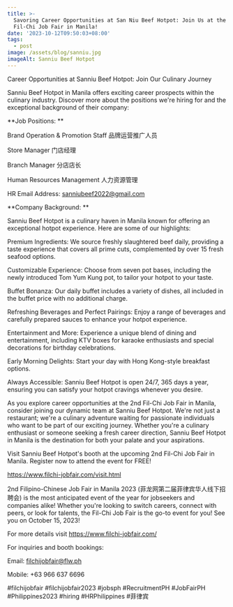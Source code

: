 ```yaml
---
title: >-
  Savoring Career Opportunities at San Niu Beef Hotpot: Join Us at the 2nd
  Fil-Chi Job Fair in Manila!
date: '2023-10-12T09:50:03+08:00'
tags:
  - post
image: /assets/blog/sanniu.jpg
imageAlt: Sanniu Beef Hotpot
---
```

Career Opportunities at Sanniu Beef Hotpot: Join Our Culinary Journey



Sanniu Beef Hotpot in Manila offers exciting career prospects within the culinary industry. Discover more about the positions we're hiring for and the exceptional background of their company:



**Job Positions:**



Brand Operation & Promotion Staff 品牌运营推广人员



Store Manager 门店经理



Branch Manager 分店店长



Human Resources Management 人力资源管理

HR Email Address: sanniubeef2022@gmail.com





**Company Background:**



Sanniu Beef Hotpot is a culinary haven in Manila known for offering an exceptional hotpot experience. Here are some of our highlights:



Premium Ingredients: We source freshly slaughtered beef daily, providing a taste experience that covers all prime cuts, complemented by over 15 fresh seafood options.



Customizable Experience: Choose from seven pot bases, including the newly introduced Tom Yum Kung pot, to tailor your hotpot to your taste.



Buffet Bonanza: Our daily buffet includes a variety of dishes, all included in the buffet price with no additional charge.



Refreshing Beverages and Perfect Pairings: Enjoy a range of beverages and carefully prepared sauces to enhance your hotpot experience.



Entertainment and More: Experience a unique blend of dining and entertainment, including KTV boxes for karaoke enthusiasts and special decorations for birthday celebrations.



Early Morning Delights: Start your day with Hong Kong-style breakfast options.



Always Accessible: Sanniu Beef Hotpot is open 24/7, 365 days a year, ensuring you can satisfy your hotpot cravings whenever you desire.



As you explore career opportunities at the 2nd Fil-Chi Job Fair in Manila, consider joining our dynamic team at Sanniu Beef Hotpot. We're not just a restaurant; we're a culinary adventure waiting for passionate individuals who want to be part of our exciting journey. Whether you're a culinary enthusiast or someone seeking a fresh career direction, Sanniu Beef Hotpot in Manila is the destination for both your palate and your aspirations.



Visit Sanniu Beef Hotpot's booth at the upcoming 2nd Fil-Chi Job Fair in Manila. Register now to attend the event for FREE!



https://www.filchi-jobfair.com/visit.html



2nd Filipino-Chinese Job Fair in Manila 2023 (菲龙网第二届菲律宾华人线下招聘会) is the most anticipated event of the year for jobseekers and companies alike! Whether you're looking to switch careers, connect with peers, or look for talents, the Fil-Chi Job Fair is the go-to event for you! See you on October 15, 2023!



For more details visit https://www.filchi-jobfair.com/



For inquiries and booth bookings:



Email: filchijobfair@flw.ph



Mobile: +63 966 637 6696



\#filchijobfair #filchijobfair2023 #jobsph #RecruitmentPH #JobFairPH #Philippines2023 #hiring #HRPhilippines #菲律宾
